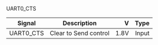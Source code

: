 UART0_CTS

|Signal        |Description |V      |Type|
| ------------- |:--------------:| -----:|------:|
|UART0_CTS     | Clear to Send control | 1.8V |Input |